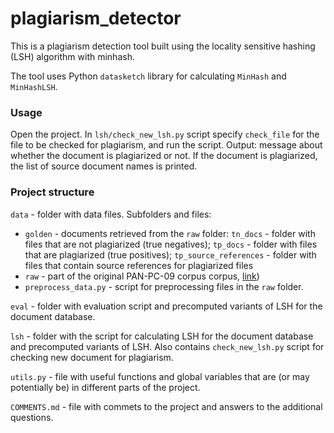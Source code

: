 # plagiarism_detector
This is a plagiarism detection tool built using the locality sensitive hashing (LSH) algorithm with minhash.

The tool uses Python `datasketch` library for calculating `MinHash` and `MinHashLSH`.

### Usage
Open the project. In `lsh/check_new_lsh.py` script specify `check_file` for the file to be checked for plagiarism, and run the script. Output: message about whether the document is plagiarized or not. If the document is plagiarized, the list of source document names is printed.

### Project structure
`data` - folder with data files. Subfolders and files:
  - `golden` - documents retrieved from the `raw` folder: `tn_docs` - folder with files that are not plagiarized (true negatives); `tp_docs` - folder with files that are plagiarized (true positives); `tp_source_references` - folder with files that contain source references for plagiarized files
  - `raw` - part of the original PAN-PC-09 corpus corpus, [link](https://www.uni-weimar.de/en/media/chairs/computer-science-and-media/webis/corpora/corpus-pan-pc-09/))
  - `preprocess_data.py` - script for preprocessing files in the `raw` folder.

`eval` - folder with evaluation script and precomputed variants of LSH for the document database.

`lsh` - folder with the script for calculating LSH for the document database and precomputed variants of LSH. Also contains `check_new_lsh.py` script for checking new document for plagiarism.

`utils.py` - file with useful functions and global variables that are (or may potentially be) in different parts of the project.

`COMMENTS.md` - file with commets to the project and answers to the additional questions.
